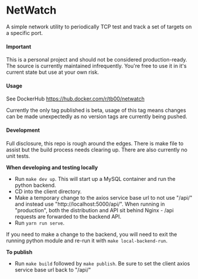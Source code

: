 # NetWatch

A simple network utility to periodically TCP test and track a set of targets on a specific port.

#### Important

This is a personal project and should not be considered production-ready. The source is currently maintained infrequently. You're free to use it in it's current state but use at your own risk.

#### Usage

See DockerHub
https://hub.docker.com/r/tb00/netwatch

Currently the only tag published is beta, usage of this tag means changes can be made unexpectedly as no version tags are currently being pushed.

#### Development

Full disclosure, this repo is rough around the edges. There is make file to assist but the build process needs clearing up. There are also currently no unit tests.

**When developing and testing locally**

- Run `make dev up`. This will start up a MySQL container and run the python backend.
- CD into the client directory.
- Make a temporary change to the axios service base url to not use "/api/" and instead use "http://localhost:5000/api/". When running in "production", both the distribution and API sit behind Nginx - /api requests are forwarded to the backend API.
- Run `yarn run serve`.

If you need to make a change to the backend, you will need to exit the running python module and re-run it with `make local-backend-run`.

**To publish**

- Run `make build` followed by `make publish`. Be sure to set the client axios service base url back to "/api/"
